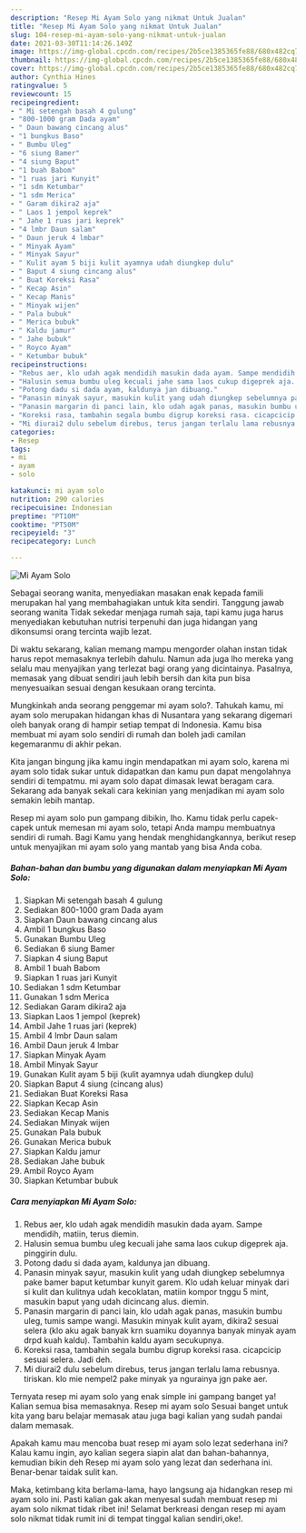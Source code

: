 ```yaml
---
description: "Resep Mi Ayam Solo yang nikmat Untuk Jualan"
title: "Resep Mi Ayam Solo yang nikmat Untuk Jualan"
slug: 104-resep-mi-ayam-solo-yang-nikmat-untuk-jualan
date: 2021-03-30T11:14:26.149Z
image: https://img-global.cpcdn.com/recipes/2b5ce1385365fe88/680x482cq70/mi-ayam-solo-foto-resep-utama.jpg
thumbnail: https://img-global.cpcdn.com/recipes/2b5ce1385365fe88/680x482cq70/mi-ayam-solo-foto-resep-utama.jpg
cover: https://img-global.cpcdn.com/recipes/2b5ce1385365fe88/680x482cq70/mi-ayam-solo-foto-resep-utama.jpg
author: Cynthia Hines
ratingvalue: 5
reviewcount: 15
recipeingredient:
- " Mi setengah basah 4 gulung"
- "800-1000 gram Dada ayam"
- " Daun bawang cincang alus"
- "1 bungkus Baso"
- " Bumbu Uleg"
- "6 siung Bamer"
- "4 siung Baput"
- "1 buah Babom"
- "1 ruas jari Kunyit"
- "1 sdm Ketumbar"
- "1 sdm Merica"
- " Garam dikira2 aja"
- " Laos 1 jempol keprek"
- " Jahe 1 ruas jari keprek"
- "4 lmbr Daun salam"
- " Daun jeruk 4 lmbar"
- " Minyak Ayam"
- " Minyak Sayur"
- " Kulit ayam 5 biji kulit ayamnya udah diungkep dulu"
- " Baput 4 siung cincang alus"
- " Buat Koreksi Rasa"
- " Kecap Asin"
- " Kecap Manis"
- " Minyak wijen"
- " Pala bubuk"
- " Merica bubuk"
- " Kaldu jamur"
- " Jahe bubuk"
- " Royco Ayam"
- " Ketumbar bubuk"
recipeinstructions:
- "Rebus aer, klo udah agak mendidih masukin dada ayam. Sampe mendidih, matiin, terus diemin."
- "Halusin semua bumbu uleg kecuali jahe sama laos cukup digeprek aja. pinggirin dulu."
- "Potong dadu si dada ayam, kaldunya jan dibuang."
- "Panasin minyak sayur, masukin kulit yang udah diungkep sebelumnya pake bamer baput ketumbar kunyit garem. Klo udah keluar minyak dari si kulit dan kulitnya udah kecoklatan, matiin kompor tnggu 5 mint, masukin baput yang udah dicincang alus. diemin."
- "Panasin margarin di panci lain, klo udah agak panas, masukin bumbu uleg, tumis sampe wangi. Masukin minyak kulit ayam, dikira2 sesuai selera (klo aku agak banyak krn suamiku doyannya banyak minyak ayam drpd kuah kaldu). Tambahin kaldu ayam secukupnya."
- "Koreksi rasa, tambahin segala bumbu digrup koreksi rasa. cicapcicip sesuai selera. Jadi deh."
- "Mi diurai2 dulu sebelum direbus, terus jangan terlalu lama rebusnya. tiriskan. klo mie nempel2 pake minyak ya ngurainya jgn pake aer."
categories:
- Resep
tags:
- mi
- ayam
- solo

katakunci: mi ayam solo 
nutrition: 290 calories
recipecuisine: Indonesian
preptime: "PT10M"
cooktime: "PT50M"
recipeyield: "3"
recipecategory: Lunch

---
```



![Mi Ayam Solo](https://img-global.cpcdn.com/recipes/2b5ce1385365fe88/680x482cq70/mi-ayam-solo-foto-resep-utama.jpg)

Sebagai seorang wanita, menyediakan masakan enak kepada famili merupakan hal yang membahagiakan untuk kita sendiri. Tanggung jawab seorang  wanita Tidak sekedar menjaga rumah saja, tapi kamu juga harus menyediakan kebutuhan nutrisi terpenuhi dan juga hidangan yang dikonsumsi orang tercinta wajib lezat.

Di waktu  sekarang, kalian memang mampu mengorder olahan instan tidak harus repot memasaknya terlebih dahulu. Namun ada juga lho mereka yang selalu mau menyajikan yang terlezat bagi orang yang dicintainya. Pasalnya, memasak yang dibuat sendiri jauh lebih bersih dan kita pun bisa menyesuaikan sesuai dengan kesukaan orang tercinta. 



Mungkinkah anda seorang penggemar mi ayam solo?. Tahukah kamu, mi ayam solo merupakan hidangan khas di Nusantara yang sekarang digemari oleh banyak orang di hampir setiap tempat di Indonesia. Kamu bisa membuat mi ayam solo sendiri di rumah dan boleh jadi camilan kegemaranmu di akhir pekan.

Kita jangan bingung jika kamu ingin mendapatkan mi ayam solo, karena mi ayam solo tidak sukar untuk didapatkan dan kamu pun dapat mengolahnya sendiri di tempatmu. mi ayam solo dapat dimasak lewat beragam cara. Sekarang ada banyak sekali cara kekinian yang menjadikan mi ayam solo semakin lebih mantap.

Resep mi ayam solo pun gampang dibikin, lho. Kamu tidak perlu capek-capek untuk memesan mi ayam solo, tetapi Anda mampu membuatnya sendiri di rumah. Bagi Kamu yang hendak menghidangkannya, berikut resep untuk menyajikan mi ayam solo yang mantab yang bisa Anda coba.

<!--inarticleads1-->

##### Bahan-bahan dan bumbu yang digunakan dalam menyiapkan Mi Ayam Solo:

1. Siapkan  Mi setengah basah 4 gulung
1. Sediakan 800-1000 gram Dada ayam
1. Siapkan  Daun bawang cincang alus
1. Ambil 1 bungkus Baso
1. Gunakan  Bumbu Uleg
1. Sediakan 6 siung Bamer
1. Siapkan 4 siung Baput
1. Ambil 1 buah Babom
1. Siapkan 1 ruas jari Kunyit
1. Sediakan 1 sdm Ketumbar
1. Gunakan 1 sdm Merica
1. Sediakan  Garam dikira2 aja
1. Siapkan  Laos 1 jempol (keprek)
1. Ambil  Jahe 1 ruas jari (keprek)
1. Ambil 4 lmbr Daun salam
1. Ambil  Daun jeruk 4 lmbar
1. Siapkan  Minyak Ayam
1. Ambil  Minyak Sayur
1. Gunakan  Kulit ayam 5 biji (kulit ayamnya udah diungkep dulu)
1. Siapkan  Baput 4 siung (cincang alus)
1. Sediakan  Buat Koreksi Rasa
1. Siapkan  Kecap Asin
1. Sediakan  Kecap Manis
1. Sediakan  Minyak wijen
1. Gunakan  Pala bubuk
1. Gunakan  Merica bubuk
1. Siapkan  Kaldu jamur
1. Sediakan  Jahe bubuk
1. Ambil  Royco Ayam
1. Siapkan  Ketumbar bubuk




<!--inarticleads2-->

##### Cara menyiapkan Mi Ayam Solo:

1. Rebus aer, klo udah agak mendidih masukin dada ayam. Sampe mendidih, matiin, terus diemin.
1. Halusin semua bumbu uleg kecuali jahe sama laos cukup digeprek aja. pinggirin dulu.
1. Potong dadu si dada ayam, kaldunya jan dibuang.
1. Panasin minyak sayur, masukin kulit yang udah diungkep sebelumnya pake bamer baput ketumbar kunyit garem. Klo udah keluar minyak dari si kulit dan kulitnya udah kecoklatan, matiin kompor tnggu 5 mint, masukin baput yang udah dicincang alus. diemin.
1. Panasin margarin di panci lain, klo udah agak panas, masukin bumbu uleg, tumis sampe wangi. Masukin minyak kulit ayam, dikira2 sesuai selera (klo aku agak banyak krn suamiku doyannya banyak minyak ayam drpd kuah kaldu). Tambahin kaldu ayam secukupnya.
1. Koreksi rasa, tambahin segala bumbu digrup koreksi rasa. cicapcicip sesuai selera. Jadi deh.
1. Mi diurai2 dulu sebelum direbus, terus jangan terlalu lama rebusnya. tiriskan. klo mie nempel2 pake minyak ya ngurainya jgn pake aer.




Ternyata resep mi ayam solo yang enak simple ini gampang banget ya! Kalian semua bisa memasaknya. Resep mi ayam solo Sesuai banget untuk kita yang baru belajar memasak atau juga bagi kalian yang sudah pandai dalam memasak.

Apakah kamu mau mencoba buat resep mi ayam solo lezat sederhana ini? Kalau kamu ingin, ayo kalian segera siapin alat dan bahan-bahannya, kemudian bikin deh Resep mi ayam solo yang lezat dan sederhana ini. Benar-benar taidak sulit kan. 

Maka, ketimbang kita berlama-lama, hayo langsung aja hidangkan resep mi ayam solo ini. Pasti kalian gak akan menyesal sudah membuat resep mi ayam solo nikmat tidak ribet ini! Selamat berkreasi dengan resep mi ayam solo nikmat tidak rumit ini di tempat tinggal kalian sendiri,oke!.

